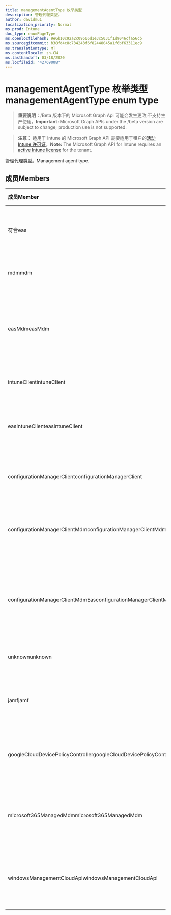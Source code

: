```yaml
---
title: managementAgentType 枚举类型
description: 管理代理类型。
author: davidmu1
localization_priority: Normal
ms.prod: Intune
doc_type: enumPageType
ms.openlocfilehash: 9e6b10c92a2c09505d1e3c5031f1d9046cfa56cb
ms.sourcegitcommit: b38fd4c8c734243f6f82448045a1f6bf63311ec9
ms.translationtype: MT
ms.contentlocale: zh-CN
ms.lasthandoff: 03/18/2020
ms.locfileid: "42769008"
---
```

# <a name="managementagenttype-enum-type"></a><span data-ttu-id="692e5-103">managementAgentType 枚举类型</span><span class="sxs-lookup"><span data-stu-id="692e5-103">managementAgentType enum type</span></span>

> <span data-ttu-id="692e5-104">**重要说明：**/Beta 版本下的 Microsoft Graph Api 可能会发生更改;不支持生产使用。</span><span class="sxs-lookup"><span data-stu-id="692e5-104">**Important:** Microsoft Graph APIs under the /beta version are subject to change; production use is not supported.</span></span>

> <span data-ttu-id="692e5-105">**注意：** 适用于 Intune 的 Microsoft Graph API 需要适用于租户的[活动 Intune 许可证](https://go.microsoft.com/fwlink/?linkid=839381)。</span><span class="sxs-lookup"><span data-stu-id="692e5-105">**Note:** The Microsoft Graph API for Intune requires an [active Intune license](https://go.microsoft.com/fwlink/?linkid=839381) for the tenant.</span></span>

<span data-ttu-id="692e5-106">管理代理类型。</span><span class="sxs-lookup"><span data-stu-id="692e5-106">Management agent type.</span></span>

## <a name="members"></a><span data-ttu-id="692e5-107">成员</span><span class="sxs-lookup"><span data-stu-id="692e5-107">Members</span></span>
|<span data-ttu-id="692e5-108">成员</span><span class="sxs-lookup"><span data-stu-id="692e5-108">Member</span></span>|<span data-ttu-id="692e5-109">值</span><span class="sxs-lookup"><span data-stu-id="692e5-109">Value</span></span>|<span data-ttu-id="692e5-110">说明</span><span class="sxs-lookup"><span data-stu-id="692e5-110">Description</span></span>|
|:---|:---|:---|
|<span data-ttu-id="692e5-111">符合</span><span class="sxs-lookup"><span data-stu-id="692e5-111">eas</span></span>|<span data-ttu-id="692e5-112">1</span><span class="sxs-lookup"><span data-stu-id="692e5-112">1</span></span>|<span data-ttu-id="692e5-113">设备由 Exchange server 管理。</span><span class="sxs-lookup"><span data-stu-id="692e5-113">The device is managed by Exchange server.</span></span>|
|<span data-ttu-id="692e5-114">mdm</span><span class="sxs-lookup"><span data-stu-id="692e5-114">mdm</span></span>|<span data-ttu-id="692e5-115">双面</span><span class="sxs-lookup"><span data-stu-id="692e5-115">2</span></span>|<span data-ttu-id="692e5-116">设备由 Intune MDM 管理。</span><span class="sxs-lookup"><span data-stu-id="692e5-116">The device is managed by Intune MDM.</span></span>|
|<span data-ttu-id="692e5-117">easMdm</span><span class="sxs-lookup"><span data-stu-id="692e5-117">easMdm</span></span>|<span data-ttu-id="692e5-118">第三章</span><span class="sxs-lookup"><span data-stu-id="692e5-118">3</span></span>|<span data-ttu-id="692e5-119">设备由 Exchange server 和 Intune MDM 管理。</span><span class="sxs-lookup"><span data-stu-id="692e5-119">The device is managed by both Exchange server and Intune MDM.</span></span>|
|<span data-ttu-id="692e5-120">intuneClient</span><span class="sxs-lookup"><span data-stu-id="692e5-120">intuneClient</span></span>|<span data-ttu-id="692e5-121">4 </span><span class="sxs-lookup"><span data-stu-id="692e5-121">4</span></span>|<span data-ttu-id="692e5-122">Intune 客户端托管。</span><span class="sxs-lookup"><span data-stu-id="692e5-122">Intune client managed.</span></span>|
|<span data-ttu-id="692e5-123">easIntuneClient</span><span class="sxs-lookup"><span data-stu-id="692e5-123">easIntuneClient</span></span>|<span data-ttu-id="692e5-124">5 </span><span class="sxs-lookup"><span data-stu-id="692e5-124">5</span></span>|<span data-ttu-id="692e5-125">设备为 EAS 和 Intune 客户端双重托管。</span><span class="sxs-lookup"><span data-stu-id="692e5-125">The device is EAS and Intune client dual managed.</span></span>|
|<span data-ttu-id="692e5-126">configurationManagerClient</span><span class="sxs-lookup"><span data-stu-id="692e5-126">configurationManagerClient</span></span>|<span data-ttu-id="692e5-127">8 </span><span class="sxs-lookup"><span data-stu-id="692e5-127">8</span></span>|<span data-ttu-id="692e5-128">设备由配置管理器管理。</span><span class="sxs-lookup"><span data-stu-id="692e5-128">The device is managed by Configuration Manager.</span></span>|
|<span data-ttu-id="692e5-129">configurationManagerClientMdm</span><span class="sxs-lookup"><span data-stu-id="692e5-129">configurationManagerClientMdm</span></span>|<span data-ttu-id="692e5-130">10 </span><span class="sxs-lookup"><span data-stu-id="692e5-130">10</span></span>|<span data-ttu-id="692e5-131">设备由 Configuration Manager 和 MDM 管理。</span><span class="sxs-lookup"><span data-stu-id="692e5-131">The device is managed by Configuration Manager and MDM.</span></span>|
|<span data-ttu-id="692e5-132">configurationManagerClientMdmEas</span><span class="sxs-lookup"><span data-stu-id="692e5-132">configurationManagerClientMdmEas</span></span>|<span data-ttu-id="692e5-133">11x17</span><span class="sxs-lookup"><span data-stu-id="692e5-133">11</span></span>|<span data-ttu-id="692e5-134">设备由 Configuration Manager、MDM 和 Eas 管理。</span><span class="sxs-lookup"><span data-stu-id="692e5-134">The device is managed by Configuration Manager, MDM and Eas.</span></span>|
|<span data-ttu-id="692e5-135">unknown</span><span class="sxs-lookup"><span data-stu-id="692e5-135">unknown</span></span>|<span data-ttu-id="692e5-136">16 </span><span class="sxs-lookup"><span data-stu-id="692e5-136">16</span></span>|<span data-ttu-id="692e5-137">未知的管理代理类型。</span><span class="sxs-lookup"><span data-stu-id="692e5-137">Unknown management agent type.</span></span>|
|<span data-ttu-id="692e5-138">jamf</span><span class="sxs-lookup"><span data-stu-id="692e5-138">jamf</span></span>|<span data-ttu-id="692e5-139">32</span><span class="sxs-lookup"><span data-stu-id="692e5-139">32</span></span>|<span data-ttu-id="692e5-140">设备属性是从 Jamf 中提取的。</span><span class="sxs-lookup"><span data-stu-id="692e5-140">The device attributes are fetched from Jamf.</span></span>|
|<span data-ttu-id="692e5-141">googleCloudDevicePolicyController</span><span class="sxs-lookup"><span data-stu-id="692e5-141">googleCloudDevicePolicyController</span></span>|<span data-ttu-id="692e5-142">64</span><span class="sxs-lookup"><span data-stu-id="692e5-142">64</span></span>|<span data-ttu-id="692e5-143">设备由 Google 的 CloudDPC 管理。</span><span class="sxs-lookup"><span data-stu-id="692e5-143">The device is managed by Google's CloudDPC.</span></span>|
|<span data-ttu-id="692e5-144">microsoft365ManagedMdm</span><span class="sxs-lookup"><span data-stu-id="692e5-144">microsoft365ManagedMdm</span></span>|<span data-ttu-id="692e5-145">258</span><span class="sxs-lookup"><span data-stu-id="692e5-145">258</span></span>|<span data-ttu-id="692e5-146">此设备由 Microsoft 365 到 Intune 管理。</span><span class="sxs-lookup"><span data-stu-id="692e5-146">This device is managed by Microsoft 365 through Intune.</span></span>|
|<span data-ttu-id="692e5-147">windowsManagementCloudApi</span><span class="sxs-lookup"><span data-stu-id="692e5-147">windowsManagementCloudApi</span></span>|<span data-ttu-id="692e5-148">512</span><span class="sxs-lookup"><span data-stu-id="692e5-148">512</span></span>|<span data-ttu-id="692e5-149">此设备由 Windows Management 云 API 管理。</span><span class="sxs-lookup"><span data-stu-id="692e5-149">This device is managed by Windows Management Cloud API.</span></span>|



